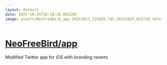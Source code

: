```yaml
---
layout: default
date: 2025-10-25T16:18:28.862199
image: assets/NeoFreeBird_app_20251023_215858_745_20251025_021738_3dcef3--20251025T041824876--cropped.png
---
```


# [NeoFreeBird/app](https://github.com/NeoFreeBird/app/)

Modified Twitter app for iOS with branding reverts
